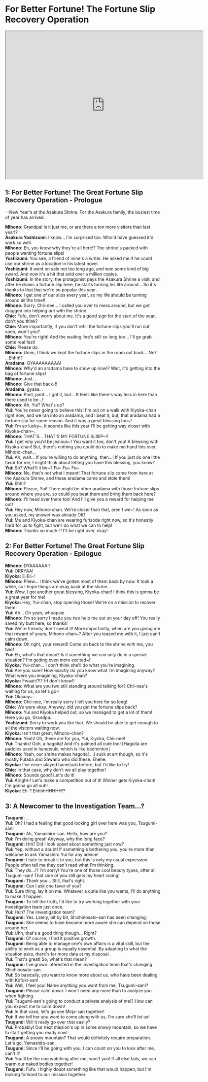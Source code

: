 
For Better Fortune! The Fortune Slip Recovery Operation
=======================================================
<div class="videoWrapper"><iframe width="640" height="480" loading="lazy" src="https://www.youtube.com/embed/RRORlbc45gA?t=25m16s"></iframe></div>  

## 1: For Better Fortune! The Great Fortune Slip Recovery Operation - Prologue
--New Year's at the Asakura Shrine. For the Asakura family, the busiest time of year has arrived.

  
**Mihono:** Grandpa! Is it just me, or are there a ton more visitors than last year!?  
**Asakura Yoshizumi:** I know... I'm surprised too. Who'd have guessed it'd work so well.  
**Mihono:** Eh, you know why they're all here!? The shrine's packed with people wanting fortune slips!  
**Yoshizumi:** You see, a friend of mine's a writer. He asked me if he could use our shrine as a location in his latest novel.  
**Yoshizumi:** It went on sale not too long ago, and won some kind of big award. And now it's a hit that sold over a million copies.  
**Yoshizumi:** In the story, the protagonist pays the Asakura Shrine a visit, and after he draws a fortune slip here, he starts turning his life around... So it's thanks to that that we're so popular this year.  
**Mihono:** I get one of our slips every year, so my life should be turning around all the time!!  
**Mihono:** Sorry, Chii-nee... I called you over to mess around, but we got dragged into helping out with the shrine.  
**Chie:** Fufu, don't worry about me. It's a good sign for the start of the year, don't you think?  
**Chie:** More importantly, if you don't refill the fortune slips you'll run out soon, won't you?  
**Mihono:** You're right! And the waiting line's still so long too... I'll go grab some real fast!  
**Chie:** Please do.  
**Mihono:** Umm, I think we kept the fortune slips in the room out back... Nn? ...Ehhh!?  
**Aradama:** GYAAAAAAAAA!  
**Mihono:** Why'd an aradama have to show up now!? Wait, it's getting into the bag of fortune slips!  
**Mihono:** Just...  
**Mihono:** Give that back-!!  
**Aradama:** gyaaa...  
**Mihono:** Pant, pant... I got it, but... It feels like there's way less in here than there used to be...!  
**Mihono:** Ah, Yui? What's up?  
**Yui:** You're never going to believe this! I'm out on a walk with Kiyoka-chan right now, and we ran into an aradama, and I beat it, but, that aradama had a fortune slip for some reason. And it was a great blessing too~!  
**Yui:** I'm so lucky~, it sounds like this year I'll be getting way closer with Kiyoka-chan~.  
**Mihono:** THAT'S... THAT'S MY FORTUNE SLIIIIP~!!  
**Yui:** I get why you'd be jealous~! You want it too, don't you! A blessing with Kiyoka-chan! But, there's nothing you could do to make me hand this over, Mihono-chan...  
**Yui:** Ah, wait... If you're willing to do anything, then...! If you just do one little favor for me, I might think about letting you have this blessing, you know?  
**Yui:** So? What'll it be~? Fu~ Fu~ Fu~  
**Mihono:** No, that's not what I meant! That fortune slip came from here at the Asakura Shrine, and these aradama came and stole them!  
**Yui:** Ehh!?  
**Mihono:** Please, Yui! There might be other aradama with those fortune slips around where you are, so could you beat them and bring them back here?  
**Mihono:** I'll head over there too! And I'll give you a reward for helping me out!  
**Yui:** Hey now, Mihono-chan. We're closer than that, aren't we~! As soon as you asked, my answer was already OK!  
**Yui:** Me and Kiyoka-chan are wearing furisode right now, so it's honestly hard for us to fight, but we'll do what we can to help!  
**Mihono:** Thanks so much-!! I'll be right over, okay!  

## 2: For Better Fortune! The Great Fortune Slip Recovery Operation - Epilogue
**Mihono:** DYAAAAAA!!  
**Yui:** ORRYAA!  
**Kiyoka:** E-Eii-!  
**Mihono:** Phew... I think we've gotten most of them back by now. It took a while, so I hope things are okay back at the shrine...  
**Yui:** Wow, I got another great blessing, Kiyoka-chan! I think this is gonna be a great year for me!  
**Kiyoka:** Hey, Yui-chan, stop opening those! We're on a mission to recover them!  
**Yui:** Ah... Oh yeah, whoopsie.  
**Mihono:** I'm so sorry I made you two help me out on your day off! You really saved my butt here, so thanks!  
**Yui:** We're friends; don't sweat it! More importantly, when are you giving me that reward of yours, Mihono-chan~? After you teased me with it, I just can't calm down.  
**Mihono:** Oh right, your reward! Come on back to the shrine with me, you two!  
**Yui:** Eh, what's that mean? Is it something we can only do in a special situation? I'm getting even more excited~!!  
**Kiyoka:** Yui-chan... I don't think she'll do what you're imagining.  
**Yui:** Are you sure? How exactly do you know what I'm imagining anyway? What were you imagining, Kiyoka-chan?  
**Kiyoka:** Fwaah!?!? I-I don't know!!  
**Mihono:** What are you two still standing around talking for? Chii-nee's waiting for us, so let's go-!  
**Yui:** Okaaay~.  
**Mihono:** Chii-nee, I'm really sorry I left you here for so long!  
**Chie:** We were okay. Anyway, did you get the fortune slips back?  
**Mihono:** Yui and Kiyoka helped out, so we managed to get a lot of them! Here you go, Grandpa.  
**Yoshizumi:** Sorry to work you like that. We should be able to get enough to all the visitors waiting now.  
**Kiyoka:** Isn't that great, Mihono-chan?  
**Mihono:** Yeah! Oh, these are for you, Yui, Kiyoka, Chii-nee!  
**Yui:** Thanks! Ooh, a hagoita! And it's painted all cute too! [Hagoita are paddles used in hanetsuki, which is like badminton]  
**Mihono:** Yeah, our shrine makes hagoita! ...I suck at art though, so it's mostly Futaba and Sawano who did these. Ehehe.  
**Kiyoka:** I've never played hanetsuki before, but I'd like to try!  
**Chie:** In that case, why don't we all play together!  
**Mihono:** Sounds good! Let's do it!  
**Yui:** Alright-! Let's make a competition out of it! Winner gets Kiyoka-chan! I'm gonna go all out!!  
**Kiyoka:** Eh-? EhhhhHHHHH!?  

## 3: A Newcomer to the Investigation Team...?
**Tsugumi:** ...  
**Yui:** Oh? I had a feeling that good looking girl over here was you, Tsugumi-san!  
**Tsugumi:** Ah, Yamashiro-san. Hello, how are you?  
**Yui:** I'm doing great! Anyway, why the long face?  
**Tsugumi:** Hm? Did I look upset about something just now?  
**Yui:** Yep, without a doubt! If something's bothering you, you're more than welcome to ask Yamashiro Yui for any advice!  
**Tsugumi:** I hate to break it to you, but this is only my usual expression. People often tell me they can't read what I'm thinking.  
**Yui:** They do...!? I'm sorry! You're one of those cool beauty types, after all, Tsugumi-san! That side of you still gets my heart racing!  
**Tsugumi:** Thank you... Still, that's right.  
**Tsugumi:** Can I ask one favor of you?  
**Yui:** Sure thing, lay it on me. Whatever a cutie like you wants, I'll do anything to make it happen.  
**Tsugumi:** To tell the truth, I'd like to try working together with your investigation team just once.  
**Yui:** Huh? The investigation team?  
**Tsugumi:** Yes. Lately, bit by bit, Shichinosato-san has been changing.  
**Tsugumi:** She seems to have become more aware she can depend on those around her.  
**Yui:** Uhh, that's a good thing though... Right?  
**Tsugumi:** Of course, I find it positive growth.  
**Tsugumi:** Being able to manage one's own affairs is a vital skill, but the ability to work as a group is equally essential. By adapting to what the situation asks, there's far more data at my disposal.  
**Yui:** That's great! So, what's that mean?  
**Tsugumi:** I've grown interested in the investigation team that's changing Shichinosato-san.  
**Yui:** So basically, you want to know more about us, who have been dealing with Kofuki-san!  
**Yui:** Well, I feel you! Name anything you want from me, Tsugumi-san!?  
**Tsugumi:** Please calm down. I won't need any more than to analyze you when fighting.  
**Yui:** Tsugumi-san's going to conduct a private analysis of me!? How can you expect me to calm down!  
**Yui:** In that case, let's go see Mirja-san together!  
**Yui:** If we tell her you want to come along with us, I'm sure she'll let us!  
**Tsugumi:** Will it really go over that easily?  
**Yui:** Probably! Our next mission's up in some snowy mountain, so we have to start getting you ready now!  
**Tsugumi:** A snowy mountain? That would definitely require preparation. Let's go, Yamashiro-san.  
**Tsugumi:** Since I'll be going with you, I can count on you to look after me, can't I?  
**Yui:** You'll be the one watching after me, won't you! If all else fails, we can warm our naked bodies together!  
**Tsugumi:** Fufu. I highly doubt something like that would happen, but I'm looking forward to our mission together.  
